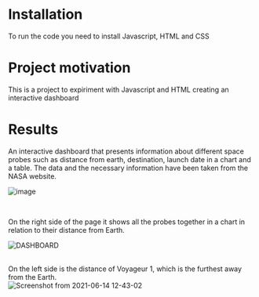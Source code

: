 # Installation

To run the code you need to install Javascript, HTML and CSS

# Project motivation

This is a project to expiriment with Javascript and HTML creating an interactive dashboard

# Results
 An interactive dashboard that presents information about different space probes such as distance from earth, 
destination, launch date in a chart and a table.
The data and the necessary information have been taken from the NASA website.
<br>

![image](https://user-images.githubusercontent.com/85845013/121944223-b43f6d00-cd52-11eb-956d-e3eae79df29a.png)

<br>

On the right side of the page it shows all the probes together in a chart in relation to their distance from Earth.<br>

![DASHBOARD](https://user-images.githubusercontent.com/85845013/121908817-a1ff0800-cd2d-11eb-8298-b4d3f90a7386.png)
<br>
<br>

On the left side is the distance of Voyageur 1, which is the furthest away from the Earth.<br>
![Screenshot from 2021-06-14 12-43-02](https://user-images.githubusercontent.com/85845013/121911781-5732bf80-cd30-11eb-9182-a557137ce21b.png)


